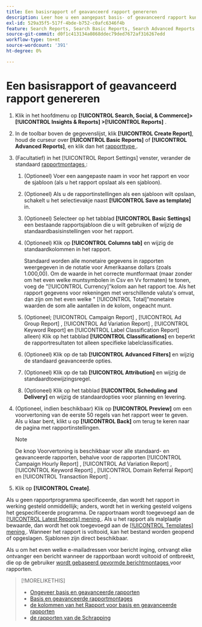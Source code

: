 ```yaml
---
title: Een basisrapport of geavanceerd rapport genereren
description: Leer hoe u een aangepast basis- of geavanceerd rapport kunt genereren.
exl-id: 529a35f5-517f-4bde-b752-c0afc6346f4b
feature: Search Reports, Search Basic Reports, Search Advanced Reports
source-git-commit: d0f1c413134a0868ddec79ded7672af316267edd
workflow-type: tm+mt
source-wordcount: '391'
ht-degree: 0%

---
```


# Een basisrapport of geavanceerd rapport genereren

1. Klik in het hoofdmenu op **[!UICONTROL Search, Social, & Commerce]> [!UICONTROL Insights & Reports] >[!UICONTROL Reports]** .

1. In de toolbar boven de gegevenslijst, klik **[!UICONTROL Create Report]**, houd de curseur over **[!UICONTROL Basic Reports]** of **[!UICONTROL Advanced Reports]**, en klik dan het [ rapporttype ](/help/search-social-commerce/reports/management/basic-advanced/basic-advanced-report-about.md).

1. (Facultatief) in het [!UICONTROL Report Settings] venster, verander de standaard [ rapportmontages ](basic-advanced-report-settings.md):

   1. (Optioneel) Voer een aangepaste naam in voor het rapport en voor de sjabloon (als u het rapport opslaat als een sjabloon).

   1. (Optioneel) Als u de rapportinstellingen als een sjabloon wilt opslaan, schakelt u het selectievakje naast **[!UICONTROL Save as template]** in.

   1. (Optioneel) Selecteer op het tabblad **[!UICONTROL Basic Settings]** een bestaande rapportsjabloon die u wilt gebruiken of wijzig de standaardbasisinstellingen voor het rapport.

   1. (Optioneel) Klik op **[!UICONTROL Columns tab]** en wijzig de standaardkolommen in het rapport.

      Standaard worden alle monetaire gegevens in rapporten weergegeven in de notatie voor Amerikaanse dollars (zoals 1.000,00). Om de waarde in het correcte muntformaat (maar zonder om het even welke muntsymbolen in Csv en Vv formaten) te tonen, voeg de &quot;[!UICONTROL Currency]&quot;kolom aan het rapport toe. Als het rapport gegevens voor rekeningen met verschillende valuta&#39;s omvat, dan zijn om het even welke &quot; [!UICONTROL Total]&quot;monetaire waarden de som alle aantallen in de kolom, ongeacht munt.

   1. (Optioneel; [!UICONTROL Campaign Report] , [!UICONTROL Ad Group Report] , [!UICONTROL Ad Variation Report] , [!UICONTROL Keyword Report] en [!UICONTROL Label Classification Report] alleen) Klik op het tabblad **[!UICONTROL Classifications]** en beperkt de rapportresultaten tot alleen specifieke labelclassificaties.

   1. (Optioneel) Klik op de tab **[!UICONTROL Advanced Filters]** en wijzig de standaard geavanceerde opties.

   1. (Optioneel) Klik op de tab **[!UICONTROL Attribution]** en wijzig de standaardtoewijzingsregel.

   1. (Optioneel) Klik op het tabblad **[!UICONTROL Scheduling and Delivery]** en wijzig de standaardopties voor planning en levering.

1. (Optioneel, indien beschikbaar) Klik op **[!UICONTROL Preview]** om een voorvertoning van de eerste 50 regels van het rapport weer te geven. Als u klaar bent, klikt u op **[!UICONTROL Back]** om terug te keren naar de pagina met rapportinstellingen.

   >[!NOTE]
   >
   >De knop Voorvertoning is beschikbaar voor alle standaard- en geavanceerde rapporten, behalve voor de rapporten [!UICONTROL Campaign Hourly Report] , [!UICONTROL Ad Variation Report] , [!UICONTROL Keyword Report] , [!UICONTROL Domain Referral Report] en [!UICONTROL Transaction Report] .

1. Klik op **[!UICONTROL Create]**.

Als u geen rapportprogramma specificeerde, dan wordt het rapport in werking gesteld onmiddellijk; anders, wordt het in werking gesteld volgens het gespecificeerde programma. De rapportnaam wordt toegevoegd aan de [[!UICONTROL Latest Reports] mening ](/help/search-social-commerce/reports/report-about.md). Als u het rapport als malplaatje bewaarde, dan wordt het ook toegevoegd aan de [[!UICONTROL Templates] mening ](/help/search-social-commerce/reports/report-about.md). Wanneer het rapport is voltooid, kan het bestand worden geopend of opgeslagen. Sjablonen zijn direct beschikbaar.

Als u om het even welke e-mailadressen voor bericht inging, ontvangt elke ontvanger een bericht wanneer de rapportbaan wordt voltooid of ontbreekt, die op de gebruiker [ wordt gebaseerd gevormde berichtmontages ](/help/search-social-commerce/notifications/notification-edit.md) voor rapporten.

>[!MORELIKETHIS]
>
>* [ Ongeveer basis en geavanceerde rapporten ](/help/search-social-commerce/reports/management/basic-advanced/basic-advanced-report-about.md)
>* [ Basis en geavanceerde rapportmontages ](/help/search-social-commerce/reports/management/basic-advanced/basic-advanced-report-settings.md)
>* [ de kolommen van het Rapport voor basis en geavanceerde rapporten ](/help/search-social-commerce/reports/management/basic-advanced/basic-advanced-report-columns.md)
>* [ de rapporten van de Schrapping ](/help/search-social-commerce/reports/management/report-delete.md)
